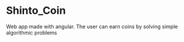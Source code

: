 # Shinto_Coin
Web app made with angular.
The user can earn coins by solving simple algorithmic problems
